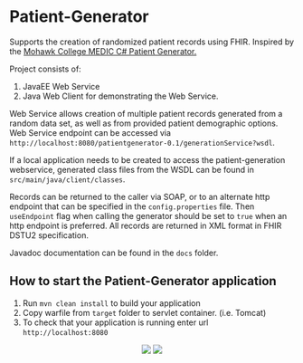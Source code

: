 # Patient-Generator

Supports the creation of randomized patient records using FHIR.
Inspired by the [Mohawk College MEDIC C# Patient Generator.](https://github.com/MohawkMEDIC/patient-generator)

Project consists of:
1. JavaEE Web Service
1. Java Web Client for demonstrating the Web Service.

Web Service allows creation of multiple patient records generated from a random data set, as well as from provided 
patient demographic options. Web Service endpoint can be accessed via `http://localhost:8080/patientgenerator-0.1/generationService?wsdl`.

If a local application needs to be created to access the patient-generation webservice, generated class files from the 
WSDL can be found in `src/main/java/client/classes`.

Records can be returned to the caller via SOAP, or to an alternate http endpoint that can be specified in 
the `config.properties` file. Then `useEndpoint` flag when calling the generator should be set to `true` when an http 
endpoint is preferred. All records are returned in XML format in FHIR DSTU2 specification. 

Javadoc documentation can be found in the `docs` folder.

How to start the Patient-Generator application
---

1. Run `mvn clean install` to build your application
1. Copy warfile from `target` folder to servlet container. (i.e. Tomcat)
1. To check that your application is running enter url `http://localhost:8080`

<p align="center">
 <img src="https://user-images.githubusercontent.com/8539492/31871701-4fdb398a-b784-11e7-9a03-c3c3a627440a.PNG"/>
 <img src="https://user-images.githubusercontent.com/8539492/31871702-52e49356-b784-11e7-9a0b-1aecd6902dba.PNG"/>
</p>
